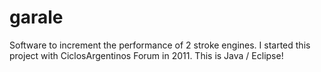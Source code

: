 # garale
Software to increment the performance of 2 stroke engines.
I started this project with CiclosArgentinos Forum in 2011. This is Java / Eclipse!
